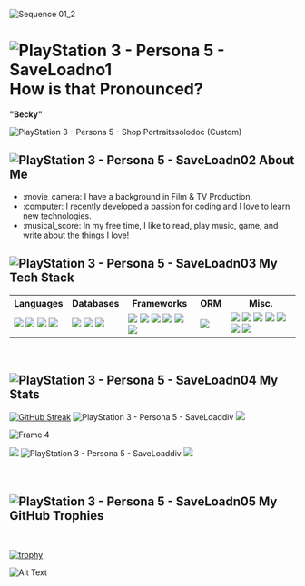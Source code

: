 ![Sequence 01_2](https://github.com/user-attachments/assets/0ed8fb07-ee1d-4044-8f8f-1aec58276370)


# ![PlayStation 3 - Persona 5 - SaveLoadno1](https://github.com/user-attachments/assets/121b5104-7b29-4148-b45c-2eae190839af) How is that Pronounced?

**"Becky"** 

![PlayStation 3 - Persona 5 - Shop Portraitssolodoc (Custom)](https://github.com/user-attachments/assets/d8420cd8-d8ed-457f-b259-7629340c3f97)

## ![PlayStation 3 - Persona 5 - SaveLoadn02](https://github.com/user-attachments/assets/474a6e74-9e4a-4adb-be49-1700a6a36b4c) About Me
 
<ul>
 <li>
  :movie_camera: I have a background in Film & TV Production.
 </li>
 <li>
  :computer: I recently developed a passion for coding and I love to learn new technologies.
 </li> 
 <li>
  :musical_score: In my free time, I like to read, play music, game, and write about the things I love!
 </li> 
</ul>

## ![PlayStation 3 - Persona 5 - SaveLoadn03](https://github.com/user-attachments/assets/4e967c29-79dd-4491-8db1-a0dc313d622e) My Tech Stack

<table>
    <tr>
        <th>Languages</th>
        <th>Databases</th>
        <th>Frameworks</th>
        <th>ORM</th>
        <th>Misc.</th>
    </tr>
 <tr>
  <td>
   <img src="https://img.shields.io/badge/HTML5-E34F26?style=for-the-badge&logo=html5&logoColor=white"></img>
   <img src="https://img.shields.io/badge/CSS3-1572B6?style=for-the-badge&logo=css3&logoColor=white"></img>
   <img src="https://img.shields.io/badge/JavaScript-323330?style=for-the-badge&logo=javascript&logoColor=F7DF1E"></img>
   <img src="https://img.shields.io/badge/json-5E5C5C?style=for-the-badge&logo=json&logoColor=white"></img>
  </td>
  <td>
   <img src="https://img.shields.io/badge/dbeaver-382923?style=for-the-badge&logo=dbeaver&logoColor=white"></img>
   <img src="https://img.shields.io/badge/MongoDB-4EA94B?style=for-the-badge&logo=mongodb&logoColor=white"></img>
   <img src="https://img.shields.io/badge/MySQL-005C84?style=for-the-badge&logo=mysql&logoColor=white"></img>
  </td>
  <td>
   <img src="https://img.shields.io/badge/Insomnia-5849be?style=for-the-badge&logo=Insomnia&logoColor=white"></img>
   <img src="https://img.shields.io/badge/jQuery-0769AD?style=for-the-badge&logo=jquery&logoColor=white"></img>
   <img src="https://img.shields.io/badge/Markdown-000000?style=for-the-badge&logo=markdown&logoColor=white"></img>
   <img src="https://img.shields.io/badge/Node%20js-339933?style=for-the-badge&logo=nodedotjs&logoColor=white"></img>
   <img src="https://img.shields.io/badge/npm-CB3837?style=for-the-badge&logo=npm&logoColor=white"></img>
   <img src="https://img.shields.io/badge/React-20232A?style=for-the-badge&logo=react&logoColor=61DAFB"></img>
  </td>
  <td>
   <img src="https://img.shields.io/badge/Sequelize-52B0E7?style=for-the-badge&logo=Sequelize&logoColor=white"></img>
  </td>
 <td>
  <img src="https://img.shields.io/badge/Adobe%20Creative%20Cloud-DA1F26?style=for-the-badge&logo=Adobe%20Creative%20Cloud&logoColor=white"></img>
  <img src="https://img.shields.io/badge/Adobe%20after%20affects-CF96FD?style=for-the-badge&logo=Adobe%20after%20effects&logoColor=393665"></img>
  <img src="https://img.shields.io/badge/Adobe%20Illustrator-FF9A00?style=for-the-badge&logo=adobe%20illustrator&logoColor=white"></img>
  <img src="https://img.shields.io/badge/Adobe%20Photoshop-31A8FF?style=for-the-badge&logo=Adobe%20Photoshop&logoColor=black"></img>
  <img src="https://img.shields.io/badge/Adobe%20Premiere%20Pro-9999FF?style=for-the-badge&logo=Adobe%20Premiere%20Pro&logoColor=white"></img>
  <img src="https://img.shields.io/badge/Canva-%2300C4CC.svg?&style=for-the-badge&logo=Canva&logoColor=white"></img>
  <img src="https://img.shields.io/badge/Figma-F24E1E?style=for-the-badge&logo=figma&logoColor=white"></img>
 </td>
 </tr>
</table>

<br>

## ![PlayStation 3 - Persona 5 - SaveLoadn04](https://github.com/user-attachments/assets/cc4585c7-7105-44f4-b773-b173d65879cf) My Stats

[![GitHub Streak](https://github-readme-streak-stats.herokuapp.com?user=m-beke&exclude_days=Sun%2CSat&card_width=440&background=0C0B0B&border=E9E8E7&ring=FC0000&fire=FC0000&currStreakLabel=E9E8E7&stroke=E9E8E7&currStreakNum=E9E8E7&sideNums=E9E8E7&sideLabels=E9E8E7&dates=FC0000&excludeDaysLabel=FFFFFF00&hide_longest_streak=true)](https://git.io/streak-stats)  ![PlayStation 3 - Persona 5 - SaveLoaddiv](https://github.com/user-attachments/assets/c5bda313-6355-4b22-a099-61a410e6a572) ![](https://github-readme-stats.vercel.app/api?username=m-beke&theme=radical&hide_rank=true&hide_border=false&include_all_commits=true&count_private=true&title_color=FC0000&text_color=E9E8E7&border_color=E9E8E7&bg_color=0C0B0B)<br>

![Frame 4](https://github.com/user-attachments/assets/9a93420b-c3b3-4356-b604-466effb1b05d)

 ![](https://github-readme-stats.vercel.app/api/top-langs/?username=m-beke&theme=radical&layout=normal&hide_border=false&include_all_commits=true&count_private=true&title_color=FC0000&text_color=E9E8E7&border_color=E9E8E7&bg_color=0C0B0B) ![PlayStation 3 - Persona 5 - SaveLoaddiv](https://github.com/user-attachments/assets/84189d32-fbd9-4ec4-8421-f9869e260b61) ![](https://github-contributor-stats.vercel.app/api?username=m-beke&limit=4&theme=radical&card_width=100px&combine_all_yearly_contributions=true&title_color=FC0000&text_color=E9E8E7&border_color=E9E8E7&bg_color=0C0B0B)
<br>
<br>
<br>

## ![PlayStation 3 - Persona 5 - SaveLoadn05](https://github.com/user-attachments/assets/409ef817-be26-4faa-9813-6be2d196b5e1) My GitHub Trophies
<br>

[![trophy](https://github-profile-trophy.vercel.app/?username=m-beke&theme=buddhism&no-bg=true&no-frame=true)](https://github.com/m-beke/github-profile-trophy)

![Alt Text](https://i.giphy.com/media/v1.Y2lkPTc5MGI3NjExbW5lOXFjNWE1aHFoM2Rzbnd6eXJzcXJieHk0NmxlbTNqYjl5ZmZubCZlcD12MV9pbnRlcm5hbF9naWZfYnlfaWQmY3Q9cw/UNOX4x1R71hnOqtsXp/giphy.gif)
